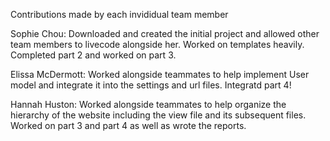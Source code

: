 Contributions made by each invididual team member

Sophie Chou: Downloaded and created the initial project and allowed other team members to livecode alongside her. Worked on templates heavily. Completed part 2 and worked on part 3.

Elissa McDermott: Worked alongside teammates to help implement User model and integrate it into the settings and url files. Integratd part 4!

Hannah Huston: Worked alongside teammates to help organize the hierarchy of the website including the view file and its subsequent files. Worked on part 3 and part 4 as well as wrote the reports.